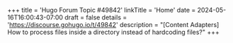 +++
title = 'Hugo Forum Topic #49842'
linkTitle = 'Home'
date = 2024-05-16T16:00:43-07:00
draft = false
details = 'https://discourse.gohugo.io/t/49842'
description = "[Content Adapters] How to process files inside a directory instead of hardcoding files?"
+++
